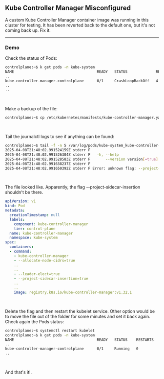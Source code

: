 ## Kube Controller Manager Misconfigured

A custom Kube Controller Manager container image was running in this cluster for testing. It has been reverted back to the default one, but it's not coming back up. Fix it.

----------------------------------------------------------------

### Demo

Check the status of Pods:
```bash
controlplane:~$ k get pods -n kube-system 
NAME                                      READY   STATUS             RESTARTS      AGE
..
kube-controller-manager-controlplane      0/1     CrashLoopBackOff   4 (8s ago)    107s
..
..
```
&nbsp;


Make a backup of the file:
```bash
controlplane:~$ cp /etc/kubernetes/manifests/kube-controller-manager.yaml ~/kube-controller-manager.yaml.bkp
```
&nbsp;


Tail the journalctl logs to see if anything can be found:
```bash
controlplane:~$ tail -f -n 5 /var/log/pods/kube-system_kube-controller-manager-controlplane_1a4f8198011bc5a96cd8421ee1ff1d3c/kube-controller-manager/5.log 
2025-04-08T21:48:02.991524159Z stderr F 
2025-04-08T21:48:02.991526304Z stderr F   -h, --help                     help for kube-controller-manager
2025-04-08T21:48:02.991528583Z stderr F       --version version[=true]   --version, --version=raw prints version information and quits; --version=vX.Y.Z... sets the reported version
2025-04-08T21:48:02.991638237Z stderr F 
2025-04-08T21:48:02.991650392Z stderr F Error: unknown flag: --project-sidecar-insertion
```
&nbsp;

The file looked like. Apparently, the flag --project-sidecar-insertion shouldn't be there.
```YAML
apiVersion: v1
kind: Pod
metadata:
  creationTimestamp: null
  labels:
    component: kube-controller-manager
    tier: control-plane
  name: kube-controller-manager
  namespace: kube-system
spec:
  containers:
  - command:
    - kube-controller-manager
    - --allocate-node-cidrs=true
    ..
    ..
    - --leader-elect=true
    - --project-sidecar-insertion=true
    ..
    ..
    image: registry.k8s.io/kube-controller-manager:v1.32.1
```
&nbsp;


Delete the flag and then restart the kubelet service. Other option would be to move the file out of the folder for some minutes and set it back again.
Check again the Pods status:
```bash
controlplane:~$ systemctl restart kubelet
controlplane:~$ k get pods -n kube-system 
NAME                                      READY   STATUS    RESTARTS      AGE
..
kube-controller-manager-controlplane      0/1     Running   0             24s
..
```
&nbsp;


And that's it!.